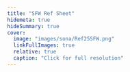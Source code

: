 ```yaml
---
title: "SFW Ref Sheet"
hidemeta: true
hideSummary: true
cover:
  image: "images/sona/Ref25SFW.png"
  linkFullImages: true
  relative: true
  caption: "Click for full resolution"
---
```

